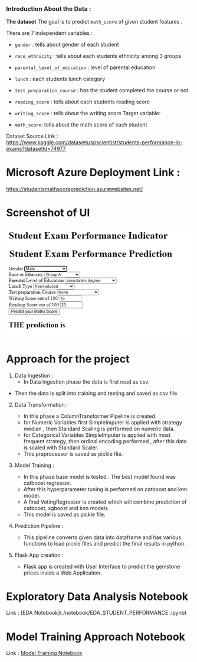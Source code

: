 ### Introduction About the Data :

**The dataset** The goal is to predict `math_score` of given student features .

There are 7 independent variables :

* `gender` : tells about gender of each student
* `race_ethnicity` : tells about each students ethnicity among 3 groups
* `parental_level_of_education` : level of parental education
* `lunch` : each students lunch category
* `test_preparation_course` : has the student completed the course or not 

* `reading_score` : tells about each students reading score

* `writing_score` : tells about the writing score
Target variable:
* `math_score`: tells about the math score of each student

Dataset Source Link :
https://www.kaggle.com/datasets/spscientist/students-performance-in-exams?datasetId=74977

# Microsoft Azure Deployment Link :
https://studentsmathscoreprediction.azurewebsites.net/

# Screenshot of UI
![HomepageUI](./Screenshots/1.png)

# Approach for the project 

1. Data Ingestion : 
    * In Data Ingestion phase the data is first read as csv. 
    
* Then the data is split into training and testing and saved as csv file.


2. Data Transformation : 
    * In this phase a ColumnTransformer Pipeline is created.
    * for Numeric Variables first SimpleImputer is applied with strategy median , then Standard Scaling is performed on numeric data.
    * for Categorical Variables SimpleImputer is applied with most frequent strategy, then ordinal encoding performed , after this data is scaled with Standard Scaler.
    * This preprocessor is saved as pickle file.

3. Model Training : 
    * In this phase base model is tested . The best model found was catboost regressor.
    * After this hyperparameter tuning is performed on catboost and knn model.
    * A final VotingRegressor is created which will combine prediction of catboost, xgboost and knn models.
    * This model is saved as pickle file.

4. Prediction Pipeline : 
    * This pipeline converts given data into dataframe and has various functions to load pickle files and predict the final results in python.

5. Flask App creation : 
    * Flask app is created with User Interface to predict the gemstone prices inside a Web Application.
# Exploratory Data Analysis Notebook

Link : [EDA Notebook](./notebook/EDA_STUDENT_PERFORMANCE .ipynb)

# Model Training Approach Notebook

Link : [Model Training Notebook](./notebook/MODEL_TRAINING.ipynb)

